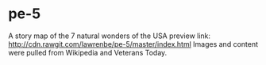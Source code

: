 # pe-5
A story map of the 7 natural wonders of the USA
preview link: http://cdn.rawgit.com/lawrenbe/pe-5/master/index.html
Images and content were pulled from Wikipedia and Veterans Today. 
